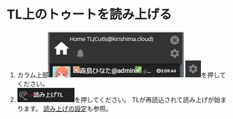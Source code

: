 # TL上のトゥートを読み上げる

1. カラム上部![timeline4](/media/timeline4.png) ![timeline8](/media/timeline8.png)を押してください。
2. ![timeline11](/media/timeline11.png)を押してください。 TLが再読込されて読み上げが始まります。 [読み上げの設定](https://docs.thedesk.top/settings/tts)も参照。


